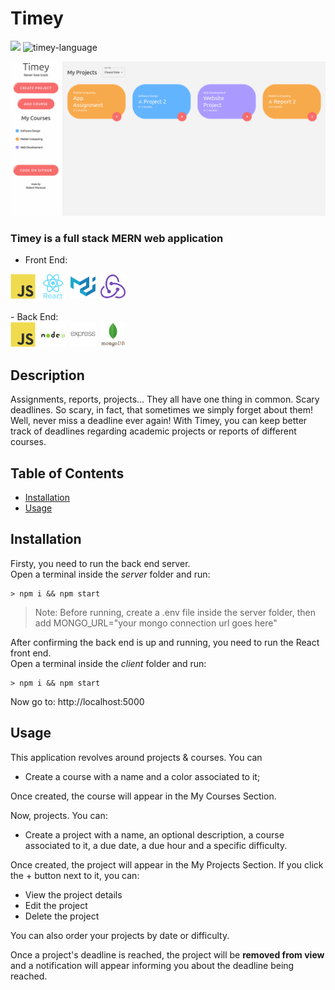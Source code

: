 # Timey

![](https://img.shields.io/website-up-down-green-red/http/master--flourishing-stroopwafel-847e52.netlify.app.svg)
![timey-language](https://img.shields.io/github/languages/top/theRobertSan/timey)

![](/assets/images/timey_1.png)

### Timey is a full stack MERN web application

- Front End:

<div>
  <img src="https://github.com/devicons/devicon/blob/master/icons/javascript/javascript-original.svg"  title="JavaScript" alt="JavaScript" width="40" height="40"/>&nbsp;
  <img src="https://github.com/devicons/devicon/blob/master/icons/react/react-original-wordmark.svg" title="React" alt="React" width="40" height="40"/>&nbsp;
  <img src="https://github.com/devicons/devicon/blob/master/icons/materialui/materialui-original.svg" title="Material UI" alt="Material UI" width="40" height="40"/>&nbsp;
  <img src="https://github.com/devicons/devicon/blob/master/icons/redux/redux-original.svg" title="Redux" alt="Redux " width="40" height="40"/>&nbsp;

</div>
<br/>
- Back End:
<div>
  <img src="https://github.com/devicons/devicon/blob/master/icons/javascript/javascript-original.svg"  title="JavaScript" alt="JavaScript" width="40" height="40"/>&nbsp;
  <img src="https://github.com/devicons/devicon/blob/master/icons/nodejs/nodejs-original-wordmark.svg" title="NodeJS" alt="NodeJS" width="40" height="40"/>&nbsp;
  <img src="https://github.com/devicons/devicon/blob/master/icons/express/express-original-wordmark.svg" title="Express" alt="Express" width="40" height="40"/>&nbsp;
  <img src="https://github.com/devicons/devicon/blob/master/icons/mongodb/mongodb-original-wordmark.svg" title="MongoDB"  alt="MongoDB" width="40" height="40"/>&nbsp;
</div>

## Description

Assignments, reports, projects... They all have one thing in common. Scary deadlines. So scary, in fact, that sometimes we simply forget about them!<br/>
Well, never miss a deadline ever again!
With Timey, you can keep better track of deadlines regarding academic projects or reports of different courses.<br>

## Table of Contents

- [Installation](#installation)
- [Usage](#usage)

## Installation

Firsty, you need to run the back end server.<br>
Open a terminal inside the _server_ folder and run:

```
> npm i && npm start
```

> Note: Before running, create a .env file inside the server folder, then add MONGO_URL="your mongo connection url goes here" <br/>

After confirming the back end is up and running, you need to run the React front end.<br>
Open a terminal inside the _client_ folder and run:

```
> npm i && npm start
```

Now go to: http://localhost:5000

## Usage

This application revolves around projects & courses. You can

- Create a course with a name and a color associated to it;

Once created, the course will appear in the My Courses Section.

Now, projects. You can:

- Create a project with a name, an optional description, a course associated to it, a due date, a due hour and a specific difficulty.

Once created, the project will appear in the My Projects Section. If you click the + button next to it, you can:

- View the project details
- Edit the project
- Delete the project

You can also order your projects by date or difficulty.<br>

Once a project's deadline is reached, the project will be <b>removed from view</b> and a notification will appear informing you about the deadline being reached.
